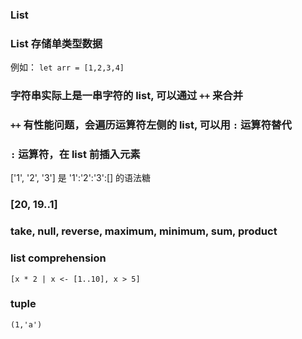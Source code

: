 ### List

### List 存储单类型数据

例如： `let arr = [1,2,3,4]`


### 字符串实际上是一串字符的 list, 可以通过 `++` 来合并

### `++` 有性能问题，会遍历运算符左侧的 list, 可以用 `:` 运算符替代

### `:` 运算符，在 list 前插入元素

['1', '2', '3'] 是 '1':'2':'3':[] 的语法糖

### [20, 19..1]

### take, null, reverse, maximum, minimum, sum, product

### list comprehension

`[x * 2 | x <- [1..10], x > 5]`

### tuple

`(1,'a')`

